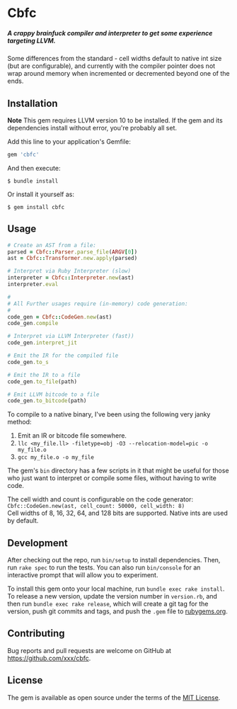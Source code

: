 # Cbfc

##### A crappy brainfuck compiler and interpreter to get some experience targeting LLVM.

Some differences from the standard - cell widths default to native int size
(but are configurable), and currently with the compiler pointer does not wrap
around memory when incremented or decremented beyond one of the ends.

## Installation

**Note** This gem requires LLVM version 10 to be installed. If the gem and its dependencies
install without error, you're probably all set.

Add this line to your application's Gemfile:

```ruby
gem 'cbfc'
```

And then execute:

    $ bundle install

Or install it yourself as:

    $ gem install cbfc

## Usage

```ruby
# Create an AST from a file:
parsed = Cbfc::Parser.parse_file(ARGV[0])
ast = Cbfc::Transformer.new.apply(parsed)

# Interpret via Ruby Interpreter (slow)
interpreter = Cbfc::Interpreter.new(ast)
interpreter.eval

#
# All Further usages require (in-memory) code generation:
#
code_gen = Cbfc::CodeGen.new(ast)
code_gen.compile

# Interpret via LLVM Interpreter (fast))
code_gen.interpret_jit

# Emit the IR for the compiled file
code_gen.to_s

# Emit the IR to a file
code_gen.to_file(path)

# Emit LLVM bitcode to a file
code_gen.to_bitcode(path)
```

To compile to a native binary, I've been using the following very janky method:

1. Emit an IR or bitcode file somewhere.
1. `llc <my_file.ll> -filetype=obj -O3 --relocation-model=pic -o my_file.o`
1. `gcc my_file.o -o my_file`

The gem's `bin` directory has a few scripts in it that might be useful for those who
just want to interpret or compile some files, without having to write code.

The cell width and count is configurable on the code generator:  
`Cbfc::CodeGen.new(ast, cell_count: 50000, cell_width: 8)`  
Cell widths of 8, 16, 32, 64, and 128 bits are supported. Native ints are used by default.

## Development

After checking out the repo, run `bin/setup` to install dependencies.
Then, run `rake spec` to run the tests. You can also run `bin/console`
for an interactive prompt that will allow you to experiment.

To install this gem onto your local machine, run `bundle exec rake install`.
To release a new version, update the version number in `version.rb`, and
then run `bundle exec rake release`, which will create a git tag for the version,
push git commits and tags, and push the `.gem` file to [rubygems.org](https://rubygems.org).

## Contributing

Bug reports and pull requests are welcome on GitHub at https://github.com/xxx/cbfc.


## License

The gem is available as open source under the terms of the [MIT License](https://opensource.org/licenses/MIT).
